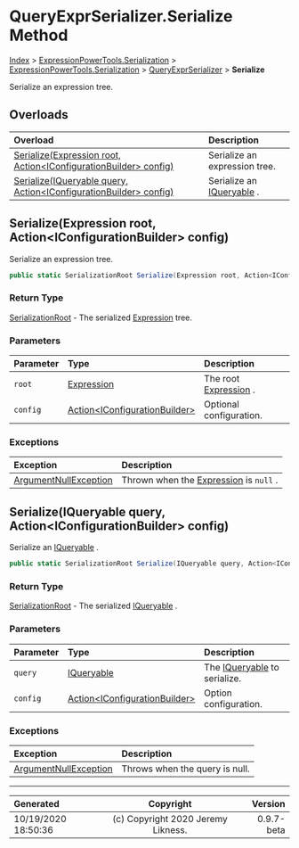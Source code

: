 ﻿# QueryExprSerializer.Serialize Method

[Index](../index.md) > [ExpressionPowerTools.Serialization](ExpressionPowerTools.Serialization.a.md) > [ExpressionPowerTools.Serialization](ExpressionPowerTools.Serialization.n.md) > [QueryExprSerializer](ExpressionPowerTools.Serialization.QueryExprSerializer.cs.md) > **Serialize**

Serialize an expression tree.

## Overloads

| Overload | Description |
| :-- | :-- |
| [Serialize(Expression root, Action&lt;IConfigurationBuilder> config)](#serializeexpression-root-actioniconfigurationbuilder-config) | Serialize an expression tree. |
| [Serialize(IQueryable query, Action&lt;IConfigurationBuilder> config)](#serializeiqueryable-query-actioniconfigurationbuilder-config) | Serialize an [IQueryable](https://docs.microsoft.com/dotnet/api/system.linq.iqueryable) . |
## Serialize(Expression root, Action&lt;IConfigurationBuilder> config)

Serialize an expression tree.

```csharp
public static SerializationRoot Serialize(Expression root, Action<IConfigurationBuilder> config)
```

### Return Type

 [SerializationRoot](ExpressionPowerTools.Serialization.Serializers.SerializationRoot.cs.md)  - The serialized [Expression](https://docs.microsoft.com/dotnet/api/system.linq.expressions.expression) tree.

### Parameters

| Parameter | Type | Description |
| :-- | :-- | :-- |
| `root` | [Expression](https://docs.microsoft.com/dotnet/api/system.linq.expressions.expression) | The root [Expression](https://docs.microsoft.com/dotnet/api/system.linq.expressions.expression) . |
| `config` | [Action&lt;IConfigurationBuilder>](https://docs.microsoft.com/dotnet/api/system.action-1) | Optional configuration. |

### Exceptions

| Exception | Description |
| :-- | :-- |
| [ArgumentNullException](https://docs.microsoft.com/dotnet/api/system.argumentnullexception) | Thrown when the [Expression](https://docs.microsoft.com/dotnet/api/system.linq.expressions.expression) is `null` . |

## Serialize(IQueryable query, Action&lt;IConfigurationBuilder> config)

Serialize an [IQueryable](https://docs.microsoft.com/dotnet/api/system.linq.iqueryable) .

```csharp
public static SerializationRoot Serialize(IQueryable query, Action<IConfigurationBuilder> config)
```

### Return Type

 [SerializationRoot](ExpressionPowerTools.Serialization.Serializers.SerializationRoot.cs.md)  - The serialized [IQueryable](https://docs.microsoft.com/dotnet/api/system.linq.iqueryable) .

### Parameters

| Parameter | Type | Description |
| :-- | :-- | :-- |
| `query` | [IQueryable](https://docs.microsoft.com/dotnet/api/system.linq.iqueryable) | The [IQueryable](https://docs.microsoft.com/dotnet/api/system.linq.iqueryable) to serialize. |
| `config` | [Action&lt;IConfigurationBuilder>](https://docs.microsoft.com/dotnet/api/system.action-1) | Option configuration. |

### Exceptions

| Exception | Description |
| :-- | :-- |
| [ArgumentNullException](https://docs.microsoft.com/dotnet/api/system.argumentnullexception) | Throws when the query is null. |


---

| Generated | Copyright | Version |
| :-- | :-: | --: |
| 10/19/2020 18:50:36 | (c) Copyright 2020 Jeremy Likness. | 0.9.7-beta |
